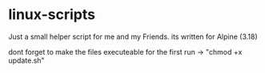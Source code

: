 # linux-scripts
Just a small helper script for me and my Friends.
its written for Alpine (3.18)


dont forget to make the files executeable for the first run -> "chmod +x update.sh"
